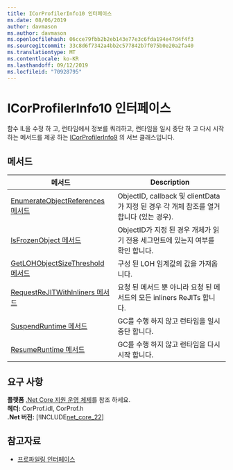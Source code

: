 ```yaml
---
title: ICorProfilerInfo10 인터페이스
ms.date: 08/06/2019
author: davmason
ms.author: davmason
ms.openlocfilehash: 06cce79fbb2b2eb143e77e3c6fda194e47d4f4f3
ms.sourcegitcommit: 33c8d6f7342a4bb2c577842b7f075b0e20a2fa40
ms.translationtype: MT
ms.contentlocale: ko-KR
ms.lasthandoff: 09/12/2019
ms.locfileid: "70928795"
---
```

# <a name="icorprofilerinfo10-interface"></a>ICorProfilerInfo10 인터페이스

함수 IL을 수정 하 고, 런타임에서 정보를 쿼리하고, 런타임을 일시 중단 하 고 다시 시작 하는 메서드를 제공 하는 [ICorProfilerInfo9](../../../../docs/framework/unmanaged-api/profiling/icorprofilerinfo9-interface.md) 의 서브 클래스입니다.

## <a name="methods"></a>메서드  

| 메서드|Description|  
| ------------|-----------------|  
|[EnumerateObjectReferences 메서드](../../../../docs/framework/unmanaged-api/profiling/icorprofilerinfo10-enumerateobjectreferences-method.md)|ObjectID, callback 및 clientData가 지정 된 경우 각 개체 참조를 열거 합니다 (있는 경우). |
|[IsFrozenObject 메서드](../../../../docs/framework/unmanaged-api/profiling/icorprofilerinfo10-isfrozenobject-method.md)|ObjectID가 지정 된 경우 개체가 읽기 전용 세그먼트에 있는지 여부를 확인 합니다. |
|[GetLOHObjectSizeThreshold 메서드](../../../../docs/framework/unmanaged-api/profiling/icorprofilerinfo10-getlohobjectsizethreshold-method.md)|구성 된 LOH 임계값의 값을 가져옵니다. |
|[RequestReJITWithInliners 메서드](../../../../docs/framework/unmanaged-api/profiling/icorprofilerinfo10-requestrejitwithinliners-method.md)| 요청 된 메서드 뿐 아니라 요청 된 메서드의 모든 inliners ReJITs 합니다.  |
|[SuspendRuntime 메서드](../../../../docs/framework/unmanaged-api/profiling/icorprofilerinfo10-suspendruntime-method.md)| GC를 수행 하지 않고 런타임을 일시 중단 합니다. |
|[ResumeRuntime 메서드](../../../../docs/framework/unmanaged-api/profiling/icorprofilerinfo10-resumeruntime-method.md)| GC를 수행 하지 않고 런타임을 다시 시작 합니다. |

## <a name="requirements"></a>요구 사항  
**플랫폼** [.Net Core 지원 운영 체제](../../../core/windows-prerequisites.md#net-core-supported-operating-systems)를 참조 하세요.  
**헤더:** CorProf.idl, CorProf.h  
**.Net 버전:** [!INCLUDE[net_core_22](../../../../includes/net-core-30-md.md)] 

## <a name="see-also"></a>참고자료

- [프로파일링 인터페이스](../../../../docs/framework/unmanaged-api/profiling/profiling-interfaces.md)
